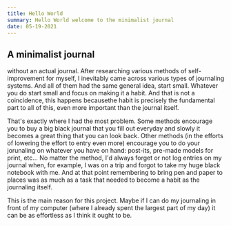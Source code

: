 ```yaml
---
title: Hello World
summary: Hello World welcome to the minimalist journal
date: 05-19-2021
---
```


## A minimalist journal

without an actual journal. After researching various methods of self-improvement for myself, I inevitably came across various types of journaling systems. And all of them had the same general idea, start small. Whatever you do start small and focus on making it a habit. And that is not a coincidence, this happens becausethe habit is precisely the fundamental part to all of this, even more important than the journal itself.

That's exactly where I had the most problem. Some methods encourage you to buy a big black journal that you fill out everyday and slowly it becomes a great thing that you can look back. Other methods (in the efforts of lowering the effort to entry even more) encourage you to do your jorunaling on whatever you have on hand: post-its, pre-made models for print, etc...
No matter the method, I'd always forget or not log entries on my journal when, for example, I was on a trip and forgot to take my huge black notebook with me. And at that point remembering to bring pen and paper to places was as much as a task that needed to become a habit as the journaling itself.

This is the main reason for this project. Maybe if I can do my journaling in front of my computer (where I already spent the largest part of my day) it can be as effortless as I think it ought to be.
